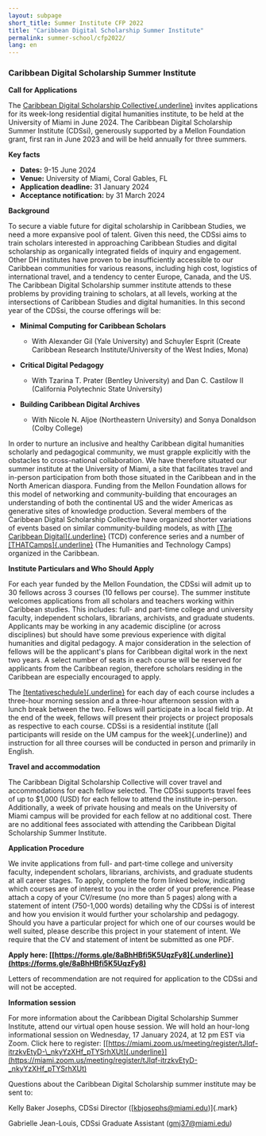 ```yaml
---
layout: subpage
short_title: Summer Institute CFP 2022
title: "Caribbean Digital Scholarship Summer Institute"
permalink: summer-school/cfp2022/
lang: en
---
```


### Caribbean Digital Scholarship Summer Institute

**Call for Applications**

The [Caribbean Digital Scholarship
Collective{.underline}](https://cdscollective.org/) invites
applications for its week-long residential digital humanities institute,
to be held at the University of Miami in June 2024. The Caribbean
Digital Scholarship Summer Institute (CDSsi), generously supported by a
Mellon Foundation grant, first ran in June 2023 and will be held
annually for three summers.

**Key facts**

-   **Dates:** 9-15 June 2024
-   **Venue:** University of Miami, Coral Gables, FL
-   **Application deadline:** 31 January 2024
-   **Acceptance notification:** by 31 March 2024

**Background**

To secure a viable future for digital scholarship in Caribbean Studies,
we need a more expansive pool of talent. Given this need, the CDSsi aims
to train scholars interested in approaching Caribbean Studies and
digital scholarship as organically integrated fields of inquiry and
engagement. Other DH institutes have proven to be insufficiently
accessible to our Caribbean communities for various reasons, including
high cost, logistics of international travel, and a tendency to center
Europe, Canada, and the US. The Caribbean Digital Scholarship summer
institute attends to these problems by providing training to scholars,
at all levels, working at the intersections of Caribbean Studies and
digital humanities. In this second year of the CDSsi, the course
offerings will be:

-   **Minimal Computing for Caribbean Scholars**
    -   With Alexander Gil (Yale University) and Schuyler Esprit (Create
        Caribbean Research Institute/University of the West Indies, Mona)

-   **Critical Digital Pedagogy**
    -   With Tzarina T. Prater (Bentley University) and Dan C. Castilow II
        (California Polytechnic State University)

-   **Building Caribbean Digital Archives**
    -   With Nicole N. Aljoe (Northeastern University) and Sonya
        Donaldson (Colby College)

In order to nurture an inclusive and healthy Caribbean digital
humanities scholarly and pedagogical community, we must grapple
explicitly with the obstacles to cross-national collaboration. We have
therefore situated our summer institute at the University of Miami, a
site that facilitates travel and in-person participation from both those
situated in the Caribbean and in the North American diaspora. Funding
from the Mellon Foundation allows for this model of networking and
community-building that encourages an understanding of both the
continental US and the wider Americas as generative sites of knowledge
production. Several members of the Caribbean Digital Scholarship
Collective have organized shorter variations of events based on similar
community-building models, as with [[The Caribbean
Digital]{.underline}](http://caribbeandigitalnyc.net/) (TCD) conference
series and a number of [[THATCamps]{.underline}](https://thatcamp.org/)
(The Humanities and Technology Camps) organized in the Caribbean.

**Institute Particulars and Who Should Apply**

For each year funded by the Mellon Foundation, the CDSsi will admit up
to 30 fellows across 3 courses (10 fellows per course). The summer
institute welcomes applications from all scholars and teachers working
within Caribbean studies. This includes: full- and part-time college and
university faculty, independent scholars, librarians, archivists, and
graduate students. Applicants may be working in any academic discipline
(or across disciplines) but should have some previous experience with
digital humanities and digital pedagogy. A major consideration in the
selection of fellows will be the applicant\'s plans for Caribbean
digital work in the next two years. A select number of seats in each
course will be reserved for applicants from the Caribbean region,
therefore scholars residing in the Caribbean are especially encouraged
to apply.

The [[tentativeschedule]{.underline}](https://docs.google.com/spreadsheets/d/1D0HKMh6BkElAwR728I6tc43_F24fWdXORM8mYgVM_8s/edit?usp=sharing)
for each day of each course includes a three-hour morning session and a
three-hour afternoon session with a lunch break between the two. Fellows
will participate in a local field trip. At the end of the week, fellows
will present their projects or project proposals as respective to each
course. CDSsi is a residential institute ([all participants will reside
on the UM campus for the week]{.underline}) and instruction for all
three courses will be conducted in person and primarily in English.

**Travel and accommodation**

The Caribbean Digital Scholarship Collective will cover travel and
accommodations for each fellow selected. The CDSsi supports travel fees
of up to \$1,000 (USD) for each fellow to attend the institute
in-person. Additionally, a week of private housing and meals on the
University of Miami campus will be provided for each fellow at no
additional cost. There are no additional fees associated with attending
the Caribbean Digital Scholarship Summer Institute.

**Application Procedure**

We invite applications from full- and part-time college and university
faculty, independent scholars, librarians, archivists, and graduate
students at all career stages. To apply, complete the form linked below,
indicating which courses are of interest to you in the order of your
preference. Please attach a copy of your CV/resume (no more than 5
pages) along with a statement of intent (750-1,000 words) detailing why
the CDSsi is of interest and how you envision it would further your
scholarship and pedagogy. Should you have a particular project for which
one of our courses would be well suited, please describe this project in
your statement of intent. We require that the CV and statement of intent
be submitted as one PDF.

**Apply here:
[[https://forms.gle/8aBhHBfi5K5UqzFy8]{.underline}](https://forms.gle/8aBhHBfi5K5UqzFy8)**

Letters of recommendation are not required for application to the CDSsi
and will not be accepted.

**Information session**

For more information about the Caribbean Digital Scholarship Summer
Institute, attend our virtual open house session. We will hold an
hour-long informational session on Wednesday, 17 January 2024, at 12 pm
EST via Zoom. Click here to register:
[[https://miami.zoom.us/meeting/register/tJIqf-itrzkvEtyD-\_nkyYzXHf_pTYSrhXUt]{.underline}](https://miami.zoom.us/meeting/register/tJIqf-itrzkvEtyD-_nkyYzXHf_pTYSrhXUt)

Questions about the Caribbean Digital Scholarship summer institute may
be sent to:

Kelly Baker Josephs, CDSsi Director ([kbjosephs@miami.edu)]{.mark}

Gabrielle Jean-Louis, CDSsi Graduate Assistant (gmj37@miami.edu)
